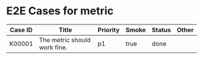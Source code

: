 # E2E Cases for metric

| Case ID | Title                                                        | Priority | Smoke | Status | Other |
| ------- | ------------------------------------------------------------ | -------- | ----- | ------ | ----- |
| K00001  | The metric should work fine.                                 | p1       |  true |  done  |       |
